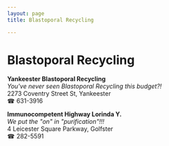 ```yaml
---
layout: page 
title: Blastoporal Recycling

---
```



# Blastoporal Recycling


 **Yankeester Blastoporal Recycling**  
_You've never seen Blastoporal Recycling this budget?!_  
2273 Coventry Street St, Yankeester  
☎ 631-3916

**Immunocompetent Highway Lorinda Y.**  
_We put the "on" in "purification"!!!_  
4 Leicester Square Parkway, Golfster  
☎ 282-5591

